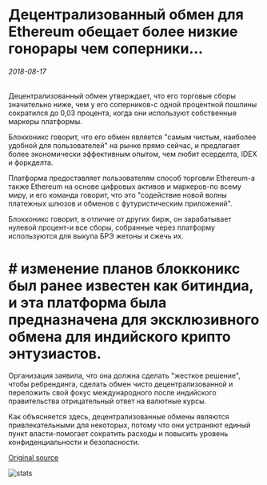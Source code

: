# Децентрализованный обмен для Ethereum обещает более низкие гонорары чем соперники...

###### 2018-08-17

Децентрализованный обмен утверждает, что его торговые сборы значительно ниже, чем у его соперников-с одной процентной пошлины сократился до 0,03 процента, когда они используют собственные маркеры платформы.

Блокконикс говорит, что его обмен является "самым чистым, наиболее удобной для пользователей" на рынке прямо сейчас, и предлагает более экономически эффективным опытом, чем любит есерделта, IDEX и форкделта.

Платформа предоставляет пользователям способ торговли Ethereum-а также Ethereum на основе цифровых активов и маркеров-по всему миру, и его команда говорит, что это "содействие новой волны платежных шлюзов и обменов с футуристическим приложений".

Блокконикс говорит, в отличие от других бирж, он зарабатывает нулевой процент-и все сборы, собранные через платформу используются для выкупа БРЭ жетоны и сжечь их.

# # изменение планов блокконикс был ранее известен как битиндиа, и эта платформа была предназначена для эксклюзивного обмена для индийского крипто энтузиастов.

Организация заявила, что она должна сделать "жесткое решение", чтобы ребрендинга, сделать обмен чисто децентрализованной и переложить свой фокус международного после индийского правительства отрицательный ответ на валютные курсы.

Как объясняется здесь, децентрализованные обмены являются привлекательными для некоторых, потому что они устраняют единый пункт власти-помогает сократить расходы и повысить уровень конфиденциальности и безопасности.

[Original source](https://cointelegraph.com/news/decentralized-exchange-for-ethereum-promises-lower-fees-than-rivals)

![stats](https://c.statcounter.com/11760860/0/a89fa40b/1/ "stats")